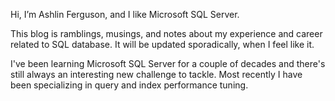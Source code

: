 Hi, I’m Ashlin Ferguson, and I like Microsoft SQL Server.

This blog is ramblings, musings, and notes about my experience and career related to SQL database. It will be updated sporadically, when I feel like it.

I've been learning Microsoft SQL Server for a couple of decades and there's still always an interesting new challenge to tackle. Most recently I have been specializing in query and index performance tuning.